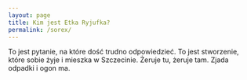 ```yaml
---
layout: page
title: Kim jest Etka Ryjufka?
permalink: /sorex/
---
```


To jest pytanie, na które dość trudno odpowiedzieć. To jest stworzenie, które sobie żyje i mieszka w Szczecinie. Żeruje tu, żeruje tam. Zjada odpadki i ogon ma.
